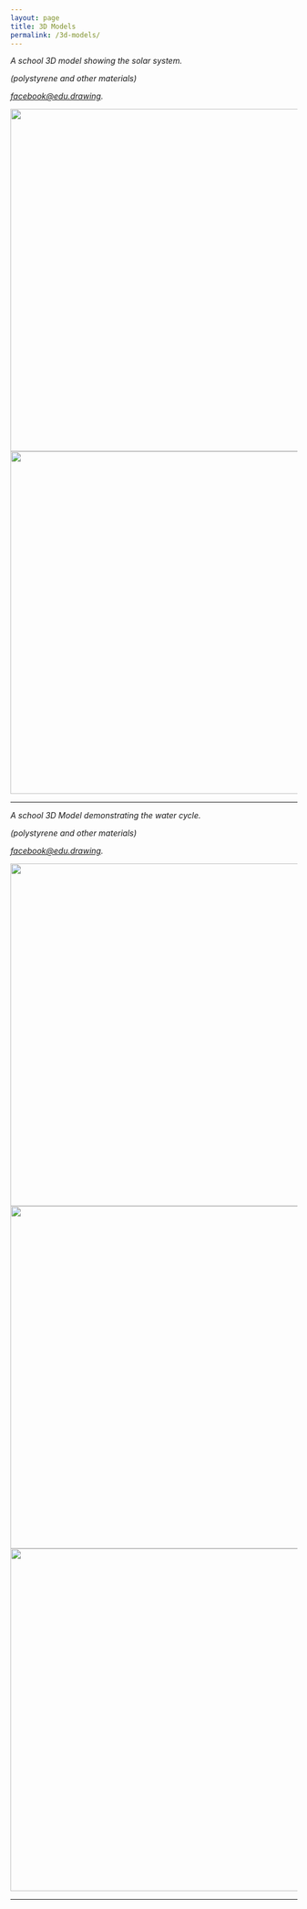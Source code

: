 ```yaml
---
layout: page
title: 3D Models
permalink: /3d-models/
---
```


*A school 3D model showing the solar system.*

*(polystyrene and other materials)*

*[facebook@edu.drawing][edu-drawing-post1].*

<img src="{{ site.baseurl }}\assets\images\3d-models\solar-system-5.jpg" width="600"/>


<img src="{{ site.baseurl }}\assets\images\3d-models\solar-system-1.jpg" width="600"/>

***

*A school 3D Model demonstrating the water cycle.*

*(polystyrene and other materials)*

*[facebook@edu.drawing][edu-drawing-post2].*

<img src="{{ site.baseurl }}\assets\images\3d-models\water-life-cycle-1.jpg" width="600"/>


<img src="{{ site.baseurl }}\assets\images\3d-models\water-life-cycle-3.jpg" width="600"/>


<img src="{{ site.baseurl }}\assets\images\3d-models\water-life-cycle-4.jpg" width="600"/>

***


[edu-drawing-post1]: https://www.facebook.com/edu.drawing/posts/136644041142430
[edu-drawing-post2]: https://www.facebook.com/edu.drawing/posts/149506603189507
